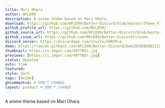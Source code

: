 ```yaml
---
title: Mari Ohara
author: NFLD99
description: A anime theme based on Mari Ohara.
download: https://github.com/NFLD99/Better-Discord/blob/master/Theme_File/Mari_Ohara.theme.css
github_profile_url: https://github.com/NFLD99/
github_source_url: https://github.com/NFLD99/Better-Discord/blob/master/Theme_File/Mari_Ohara.theme.css
github_issue_url: https://github.com/NFLD99/Better-Discord/issues
discord_server: https://discordapp.com/invite/kWRYPrq
demo: https://rawcdn.githack.com/NFLD99/Better-Discord/6e62929205862115c74be44b02ee011d4c008427/Theme_File/Mari_Ohara.theme.css
thumbnail: https://i.imgur.com/48ffN5t.jpg
previews: [https://i.imgur.com/48ffN5t.jpg]
status: Updated
auto: true
featured: 
style: dark
tags: [Anime]
ghcommentid: # DON'T CHANGE
layout: product # DON'T CHANGE
---
```

A anime theme based on Mari Ohara.